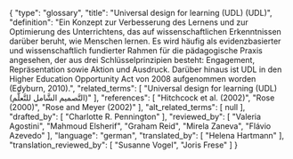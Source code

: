 {
    "type": "glossary",
    "title": "Universal design for learning (UDL) (UDL)",
    "definition": "Ein Konzept zur Verbesserung des Lernens und zur Optimierung des Unterrichtens, das auf wissenschaftlichen Erkenntnissen darüber beruht, wie Menschen lernen. Es wird häufig als evidenzbasierter und wissenschaftlich fundierter Rahmen für die pädagogische Praxis angesehen, der aus drei Schlüsselprinzipien besteht: Engagement, Repräsentation sowie Aktion und Ausdruck. Darüber hinaus ist UDL in den Higher Education Opportunity Act von 2008 aufgenommen worden (Edyburn, 2010).",
    "related_terms": [
        "Universal design for learning (UDL) (التَّصميم الشَّامل للتَّعلُّم)"
    ],
    "references": [
        "Hitchcock et al. (2002)",
        "Rose (2000)",
        "Rose and Meyer (2002)"
    ],
    "alt_related_terms": [
        null
    ],
    "drafted_by": [
        "Charlotte R. Pennington"
    ],
    "reviewed_by": [
        "Valeria Agostini",
        "Mahmoud Elsherif",
        "Graham Reid",
        "Mirela Zaneva",
        "Flávio Azevedo"
    ],
    "language": "german",
    "translated_by": [
        "Helena Hartmann"
    ],
    "translation_reviewed_by": [
        "Susanne Vogel",
        "Joris Frese"
    ]
}